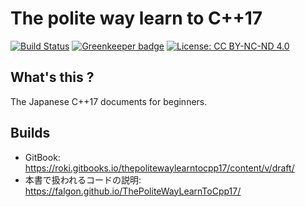 # The polite way learn to C++17

[![Build Status](https://travis-ci.org/falgon/ThePoliteWayLearnToCpp17.svg?branch=original_state)](https://travis-ci.org/falgon/ThePoliteWayLearnToCpp17)
[![Greenkeeper badge](https://badges.greenkeeper.io/falgon/ThePoliteWayLearnToCpp17.svg)](https://greenkeeper.io/)
[![License: CC BY-NC-ND 4.0](https://img.shields.io/badge/License-CC%20BY--NC--ND%204.0-lightgrey.svg)](https://creativecommons.org/licenses/by-nc-nd/4.0/) 

## What's this ?
The Japanese C++17 documents for beginners.

## Builds
* GitBook: https://roki.gitbooks.io/thepolitewaylearntocpp17/content/v/draft/
* 本書で扱われるコードの説明: https://falgon.github.io/ThePoliteWayLearnToCpp17/
